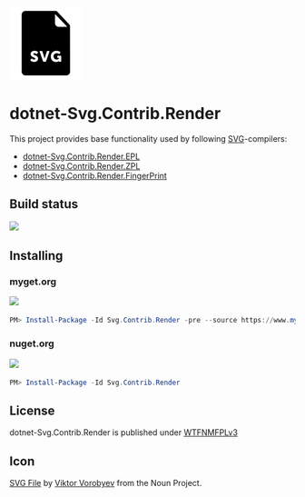 ![](assets/noun_321865_cc.png)

# dotnet-Svg.Contrib.Render

This project provides base functionality used by following [SVG](https://en.wikipedia.org/wiki/Scalable_Vector_Graphics)-compilers:

- [dotnet-Svg.Contrib.Render.EPL](https://github.com/dittodhole/dotnet-Svg.Contrib.Render/tree/master/src/Svg.Contrib.Render.EPL)
- [dotnet-Svg.Contrib.Render.ZPL](https://github.com/dittodhole/dotnet-Svg.Contrib.Render/tree/master/src/Svg.Contrib.Render.ZPL)
- [dotnet-Svg.Contrib.Render.FingerPrint](https://github.com/dittodhole/dotnet-Svg.Contrib.Render/tree/master/src/Svg.Contrib.Render.FingerPrint)

## Build status

[![](https://img.shields.io/appveyor/ci/dittodhole/dotnet-svg-contrib-render.svg)](https://ci.appveyor.com/project/dittodhole/dotnet-svg-contrib-render)

## Installing

### myget.org

[![](https://img.shields.io/myget/dittodhole/vpre/Svg.Contrib.Render.svg)](https://www.myget.org/feed/dittodhole/package/nuget/Svg.Contrib.Render)

```powershell
PM> Install-Package -Id Svg.Contrib.Render -pre --source https://www.myget.org/F/dittodhole/api/v2
```

### nuget.org

[![](https://img.shields.io/nuget/v/Svg.Contrib.Render.svg)](https://www.nuget.org/packages/Svg.Contrib.Render)

```powershell
PM> Install-Package -Id Svg.Contrib.Render
```

## License

dotnet-Svg.Contrib.Render is published under [WTFNMFPLv3](https://github.com/dittodhole/WTFNMFPLv3)

## Icon

[SVG File](https://thenounproject.com/term/svg-file/321865/) by [Viktor Vorobyev](https://thenounproject.com/vityavorobyev) from the Noun Project.
